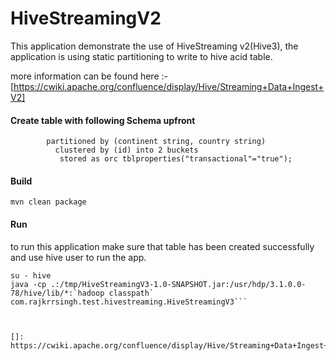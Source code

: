 # HiveStreamingV2
This application demonstrate the use of HiveStreaming v2(Hive3), the application is using static partitioning to write to hive acid table.

more information can be found here :- [https://cwiki.apache.org/confluence/display/Hive/Streaming+Data+Ingest+V2]

#### Create table with following Schema upfront
```   create table alerts ( id int , msg string )
        partitioned by (continent string, country string)
          clustered by (id) into 2 buckets
           stored as orc tblproperties("transactional"="true");
```

#### Build
``
mvn clean package
``

#### Run 
to run this application make sure that table has been created successfully and use hive user to run the app.


```$xslt
su - hive
java -cp .:/tmp/HiveStreamingV3-1.0-SNAPSHOT.jar:/usr/hdp/3.1.0.0-78/hive/lib/*:`hadoop classpath` com.rajkrrsingh.test.hivestreaming.HiveStreamingV3```



[]: https://cwiki.apache.org/confluence/display/Hive/Streaming+Data+Ingest+V2